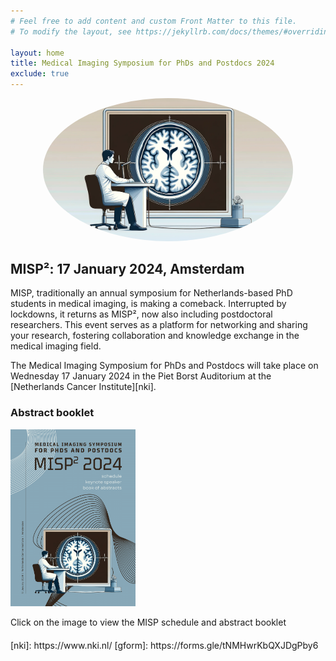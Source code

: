 ```yaml
---
# Feel free to add content and custom Front Matter to this file.
# To modify the layout, see https://jekyllrb.com/docs/themes/#overriding-theme-defaults

layout: home
title: Medical Imaging Symposium for PhDs and Postdocs 2024
exclude: true
---
```


<div style="text-align: center; margin-bottom: 20px;">
    <img src="assets/docter_in_front_of_medical_image.png" alt="Description of the image" style="width: 400px; border-radius: 50%;" />
</div>


## MISP²: 17 January 2024, Amsterdam

MISP, traditionally an annual symposium for Netherlands-based PhD students in medical imaging, is making a comeback. Interrupted by lockdowns, it returns as MISP², now also including postdoctoral researchers. This event serves as a platform for networking and sharing your research, fostering collaboration and knowledge exchange in the medical imaging field.

The Medical Imaging Symposium for PhDs and Postdocs will take place on Wednesday 17 January 2024 in the Piet Borst Auditorium at the [Netherlands Cancer Institute][nki].

### Abstract booklet

<div style="margin-bottom: 20px;">
    <a href="/assets/MISP_booklet_vf.pdf">
        <img src="/assets/MISP_booklet_vf-01.png" alt="MISP booklet" style="width: 200px;" />
    </a>
    <p>Click on the image to view the MISP schedule and abstract booklet</p>
</div>

<!--
### Registration
Please, fill the following [registration form][gform].\
\
The deadline for registration will be **December 31** at 23:59.\
We can only host a limited number of people, thus in case of high demand the priority will be given to those who have an intention to present their work.

In case you are willing to present, a submission of an __abstract of at most 250 words__ is requested. Depending on the number of submissions, we are planning to have both full presentations (8 minutes) and power-pitches (2 minutes). We will try to find a balance in topics as well as group representation as much as possible.


More information is soon to follow!
--!>

[nki]: https://www.nki.nl/
[gform]: https://forms.gle/tNMHwrKbQXJDgPby6
